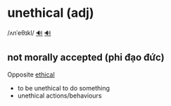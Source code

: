 # unethical (adj)

/ʌnˈeθɪkl/ [🔊](https://www.oxfordlearnersdictionaries.com/media/english/uk_pron/u/une/uneth/unethical__gb_1.mp3) [🔊](https://www.oxfordlearnersdictionaries.com/media/english/us_pron/u/une/uneth/unethical__us_1.mp3)

## not morally accepted (phi đạo đức)

Opposite [ethical]()

- to be unethical to do something
- unethical actions/behaviours